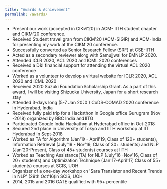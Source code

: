 ```yaml
---
title: "Awards & Achievement"
permalink: /awards/
---
```

* Present our work (accepted in CIKM'20) in ACM- IITH student chapter and CIKM'20 conference.  
* Received Student travel gran from CIKM'20 (ACM-SIGIR) and ACM-India for presenting my work at the CIKM'20 conference. 
* Successfully converted as Senior Research Fellow (SRF) at CSE-IITH 
* Acted as a secondary reviewer along with Samujjwal for EMNLP 2020.
* Attended ICLR 2020, ACL 2020 and ICML 2020 conferences
* Received a D&I financial support for attending the virtual ACL 2020 conference 
* Worked as a volunteer to develop a virtual website for ICLR 2020, ACL 2020 and ICML 2020
* Received 2020 Suzuki Foundation Scholarship Grant. As a part of this award, I will be visiting Shizuoka University, Japan for a short research stay
* Attended 3-days long (5-7 Jan 2020 ) CoDS-COMAD 2020 conference in Hyderabad, India
* Received fully paid trip for a Hackathon in Google office Gurugram (Nov -2018) organized by BBC India and IITG
* Participated Google India Hackathon at Hyderabad office in Oct-2018
* Secured 2nd place in University of Tokyo and IITH workshop at IIT Hyderabad in Sept-2018
* Worked as TA for Algorithm (Jan'19 - April'19, Class of 120+ students), Information Retrieval (July'19 - Nov'19, Class of 30+ students) and NLP (Jan'20-Present, Class of 45+ students) courses at IITH
* Worked as Teaching Assistance(TA) for NLP (July'16 -Nov'16, Class of 20+ students) and Optimization Technique (Jan'17-April'17, Class of 55+ students) courses at SCIS, UOH
* Organizer of a one-day workshop on 'Sara Translator and Recent Trends in NLP' (29th Oct'16)in SCIS, UOH
* 2014, 2015 and 2016 GATE qualified with 95+ percentile

  

